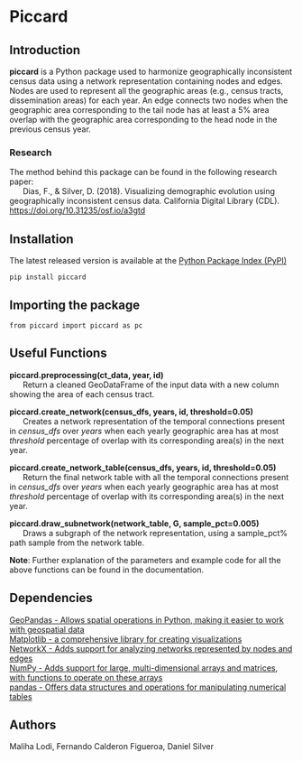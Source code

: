 # Piccard

## Introduction
**piccard** is a Python package used to harmonize geographically inconsistent census data using a network representation containing nodes and edges. Nodes are used to represent all the geographic areas (e.g., census tracts, dissemination areas) for each year. An edge connects two nodes when the geographic area corresponding to the tail node has at least a 5% area overlap with the geographic area corresponding to the head node in the previous census year.

### Research
The method behind this package can be found in the following research paper:  
&nbsp;&nbsp;&nbsp;&nbsp;&nbsp;&nbsp;Dias, F., & Silver, D. (2018). Visualizing demographic evolution using geographically inconsistent census data. California Digital Library (CDL). https://doi.org/10.31235/osf.io/a3gtd

## Installation
The latest released version is available at the [Python Package Index (PyPI)](https://pypi.org/project/piccard)

```
pip install piccard
```

## Importing the package

```
from piccard import piccard as pc 
```

## Useful Functions

**piccard.preprocessing(ct_data, year, id)**  
&nbsp;&nbsp;&nbsp;&nbsp;&nbsp;&nbsp;Return a cleaned GeoDataFrame of the input data with a new column showing the area of each census tract.  

**piccard.create_network(census_dfs, years, id, threshold=0.05)**  
&nbsp;&nbsp;&nbsp;&nbsp;&nbsp;&nbsp;Creates a network representation of the temporal connections present in *census_dfs* over *years* when each yearly geographic area has at most *threshold* percentage of overlap with its corresponding area(s) in the next year.  

**piccard.create_network_table(census_dfs, years, id, threshold=0.05)**  
&nbsp;&nbsp;&nbsp;&nbsp;&nbsp;&nbsp;Return the final network table with all the temporal connections present in *census_dfs* over *years* when each yearly geographic area has at most *threshold* percentage of overlap with its corresponding area(s) in the next year.  

**piccard.draw_subnetwork(network_table, G, sample_pct=0.005)**  
&nbsp;&nbsp;&nbsp;&nbsp;&nbsp;&nbsp;Draws a subgraph of the network representation, using a sample_pct% path sample from the network table.  

**Note**: Further explanation of the parameters and example code for all the above functions can be found in the documentation.  

## Dependencies
[GeoPandas - Allows spatial operations in Python, making it easier to work with geospatial data](https://geopandas.org/en/stable/)  
[Matplotlib - a comprehensive library for creating visualizations](https://matplotlib.org/)  
[NetworkX - Adds support for analyzing networks represented by nodes and edges](https://networkx.org/)  
[NumPy - Adds support for large, multi-dimensional arrays and matrices, with functions to operate on these arrays](https://numpy.org/)  
[pandas - Offers data structures and operations for manipulating numerical tables](https://pandas.pydata.org/)  

## Authors 
Maliha Lodi, Fernando Calderon Figueroa, Daniel Silver 
